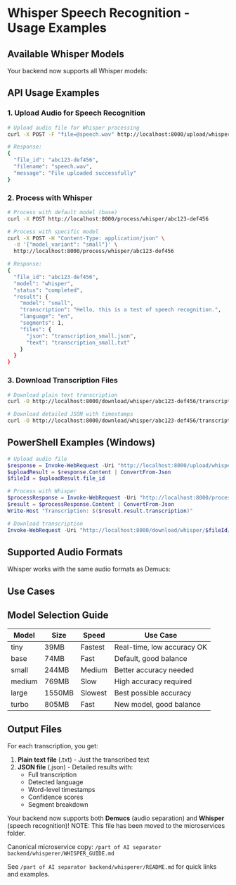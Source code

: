 # Whisper Speech Recognition - Usage Examples

## Available Whisper Models

Your backend now supports all Whisper models:


## API Usage Examples

### 1. Upload Audio for Speech Recognition

```bash
# Upload audio file for Whisper processing
curl -X POST -F "file=@speech.wav" http://localhost:8000/upload/whisper

# Response:
{
  "file_id": "abc123-def456",
  "filename": "speech.wav", 
  "message": "File uploaded successfully"
}
```

### 2. Process with Whisper

```bash
# Process with default model (base)
curl -X POST http://localhost:8000/process/whisper/abc123-def456

# Process with specific model
curl -X POST -H "Content-Type: application/json" \
  -d '{"model_variant": "small"}' \
  http://localhost:8000/process/whisper/abc123-def456

# Response:
{
  "file_id": "abc123-def456",
  "model": "whisper", 
  "status": "completed",
  "result": {
    "model": "small",
    "transcription": "Hello, this is a test of speech recognition.",
    "language": "en",
    "segments": 1,
    "files": {
      "json": "transcription_small.json",
      "text": "transcription_small.txt"
    }
  }
}
```

### 3. Download Transcription Files

```bash
# Download plain text transcription
curl -O http://localhost:8000/download/whisper/abc123-def456/transcription_small.txt

# Download detailed JSON with timestamps
curl -O http://localhost:8000/download/whisper/abc123-def456/transcription_small.json
```

## PowerShell Examples (Windows)

```powershell
# Upload audio file
$response = Invoke-WebRequest -Uri "http://localhost:8000/upload/whisper" -Method Post -Form @{file = Get-Item "speech.wav"}
$uploadResult = $response.Content | ConvertFrom-Json
$fileId = $uploadResult.file_id

# Process with Whisper
$processResponse = Invoke-WebRequest -Uri "http://localhost:8000/process/whisper/$fileId" -Method Post
$result = $processResponse.Content | ConvertFrom-Json
Write-Host "Transcription: $($result.result.transcription)"

# Download transcription
Invoke-WebRequest -Uri "http://localhost:8000/download/whisper/$fileId/transcription_base.txt" -OutFile "transcription.txt"
```

## Supported Audio Formats

Whisper works with the same audio formats as Demucs:

## Use Cases


## Model Selection Guide

| Model  | Size  | Speed | Use Case |
|--------|-------|-------|----------|
| tiny   | 39MB  | Fastest | Real-time, low accuracy OK |
| base   | 74MB  | Fast | Default, good balance |
| small  | 244MB | Medium | Better accuracy needed |
| medium | 769MB | Slow | High accuracy required |
| large  | 1550MB| Slowest | Best possible accuracy |
| turbo  | 805MB | Fast | New model, good balance |

## Output Files

For each transcription, you get:

1. **Plain text file** (.txt) - Just the transcribed text
2. **JSON file** (.json) - Detailed results with:
   - Full transcription
   - Detected language
   - Word-level timestamps
   - Confidence scores
   - Segment breakdown

Your backend now supports both **Demucs** (audio separation) and **Whisper** (speech recognition)!
NOTE: This file has been moved to the microservices folder.

Canonical microservice copy: `/part of AI separator backend/whisperer/WHISPER_GUIDE.md`

See `/part of AI separator backend/whisperer/README.md` for quick links and examples.